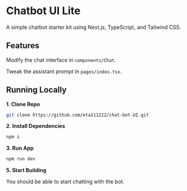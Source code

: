 # Chatbot UI Lite

A simple chatbot starter kit using Next.js, TypeScript, and Tailwind CSS.


## Features

Modify the chat interface in `components/Chat`.

Tweak the assistant prompt in `pages/index.tsx`.


## Running Locally

**1. Clone Repo**

```bash
git clone https://github.com/eta111222/chat-bot-UI.git
```

**2. Install Dependencies**

```bash
npm i
```

**3. Run App**

```bash
npm run dev
```

**5. Start Building**

You should be able to start chatting with the bot.
